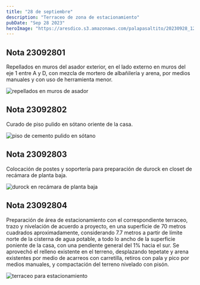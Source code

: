 ```yaml
---
title: "28 de septiembre"
description: "Terraceo de zona de estacionamiento"
pubDate: "Sep 28 2023"
heroImage: "https://aresdico.s3.amazonaws.com/palapasaltito/20230928_122610.jpg"
---
```


## Nota 23092801

Repellados en muros del asador exterior, en el lado externo en muros del eje 1 entre A y D, con mezcla de mortero de albañilería y arena, por medios manuales y con uso de herramienta menor.

![repellados en muros de asador](https://aresdico.s3.amazonaws.com/palapasaltito/20230928_095811.jpg "repellados en muros de asador")

## Nota 23092802

Curado de piso pulido en sótano oriente de la casa.

![piso de cemento pulido en sótano](https://aresdico.s3.amazonaws.com/palapasaltito/20230928_132902.jpg "piso de cemento pulido en sótano")

## Nota 23092803

Colocación de postes y soportería para preparación de durock en closet de recámara de planta baja.

![durock en recámara de planta baja](https://aresdico.s3.amazonaws.com/palapasaltito/20230928_120525.jpg "durock en recámara de planta baja")

## Nota 23092804

Preparación de área de estacionamiento con el correspondiente terraceo, trazo y nivelación de acuerdo a proyecto, en una superficie de 70 metros cuadrados aproximadamente, considerando 7.7 metros a partir de límite norte de la cisterna de agua potable, a todo lo ancho de la superficie poniente de la casa, con una pendiente general del 1% hacia el sur. Se aprovechó el relleno existente en el terreno, desplazando tepetate y arena existentes por medio de acarreos con carretilla, retiros con pala y pico por medios manuales, y compactación del terreno nivelado con pisón.

![terraceo para estacionamiento](https://aresdico.s3.amazonaws.com/palapasaltito/20230928_122610.jpg "terraceo para estacionamiento")
